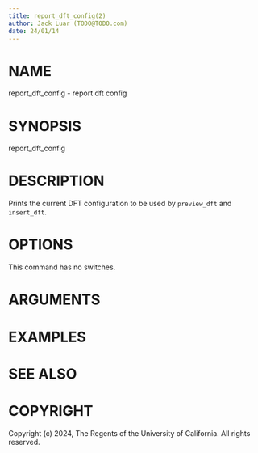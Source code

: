 ```yaml
---
title: report_dft_config(2)
author: Jack Luar (TODO@TODO.com)
date: 24/01/14
---
```


# NAME

report_dft_config - report dft config

# SYNOPSIS

report_dft_config


# DESCRIPTION

Prints the current DFT configuration to be used by `preview_dft` and
`insert_dft`.

# OPTIONS

This command has no switches.

# ARGUMENTS

# EXAMPLES

# SEE ALSO

# COPYRIGHT

Copyright (c) 2024, The Regents of the University of California. All rights reserved.
